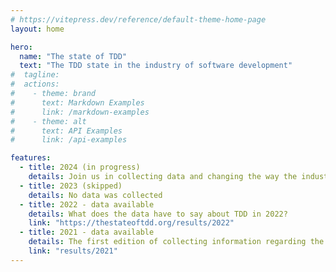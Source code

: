 ```yaml
---
# https://vitepress.dev/reference/default-theme-home-page
layout: home

hero:
  name: "The state of TDD"
  text: "The TDD state in the industry of software development"
#  tagline:
#  actions:
#    - theme: brand
#      text: Markdown Examples
#      link: /markdown-examples
#    - theme: alt
#      text: API Examples
#      link: /api-examples

features:
  - title: 2024 (in progress)
    details: Join us in collecting data and changing the way the industry builds software through Test Driven Development.
  - title: 2023 (skipped)
    details: No data was collected
  - title: 2022 - data available
    details: What does the data have to say about TDD in 2022?
    link: "https://thestateoftdd.org/results/2022"
  - title: 2021 - data available
    details: The first edition of collecting information regarding the TDD practice focused on TDD anti-patterns.
    link: "results/2021"
---
```


